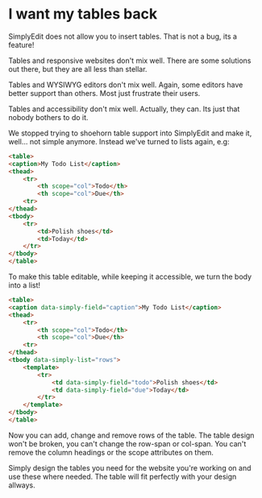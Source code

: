 # I want my tables back

SimplyEdit does not allow you to insert tables. That is not a bug, its a feature!

Tables and responsive websites don't mix well. There are some solutions out there, but they are all less than stellar.

Tables and WYSIWYG editors don't mix well. Again, some editors have better support than others. Most just frustrate their users.

Tables and accessibility don't mix well. Actually, they can. Its just that nobody bothers to do it.

We stopped trying to shoehorn table support into SimplyEdit and make it, well... not simple anymore. Instead we've turned to lists again, e.g:

```html
<table>
<caption>My Todo List</caption>
<thead>
    <tr>
        <th scope="col">Todo</th>
        <th scope="col">Due</th>
    <tr>
</thead>
<tbody>
    <tr>
        <td>Polish shoes</td>
        <td>Today</td>
    </tr>
</tbody>
</table>
```

To make this table editable, while keeping it accessible, we turn the body into a list!

```html
<table>
<caption data-simply-field="caption">My Todo List</caption>
<thead>
    <tr>
        <th scope="col">Todo</th>
        <th scope="col">Due</th>
    <tr>
</thead>
<tbody data-simply-list="rows">
    <template>
        <tr>
            <td data-simply-field="todo">Polish shoes</td>
            <td data-simply-field="due">Today</td>
        </tr>
    </template>
</tbody>
</table>
```

Now you can add, change and remove rows of the table. The table design won't be broken, you can't change the row-span or col-span. You can't remove the column headings or the scope attributes on them. 

Simply design the tables you need for the website you're working on and use these where needed. The table will fit perfectly with your design allways.


